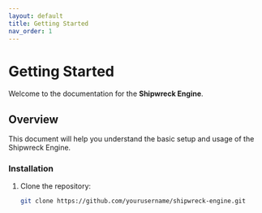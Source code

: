 ```yaml
---
layout: default
title: Getting Started
nav_order: 1
---
```


# Getting Started

Welcome to the documentation for the **Shipwreck Engine**.

## Overview

This document will help you understand the basic setup and usage of the Shipwreck Engine.

### Installation

1. Clone the repository:
   ```bash
   git clone https://github.com/yourusername/shipwreck-engine.git